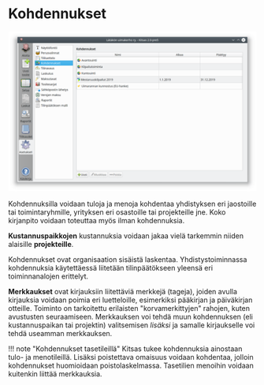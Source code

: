 # Kohdennukset

![](kohdennukset.png)

Kohdennuksilla voidaan tuloja ja menoja kohdentaa yhdistyksen eri jaostoille tai toimintaryhmille, yrityksen eri osastoille tai projekteille jne. Koko kirjanpito voidaan toteuttaa myös ilman kohdennuksia.

**Kustannuspaikkojen** kustannuksia voidaan jakaa vielä tarkemmin niiden alaisille **projekteille**.

Kohdennukset ovat organisaation sisäistä laskentaa. Yhdistystoiminnassa kohdennuksia käytettäessä liitetään tilinpäätökseen yleensä eri toiminnanalojen erittelyt.

**Merkkaukset** ovat kirjauksiin liitettäviä merkkejä (tageja), joiden avulla kirjauksia voidaan poimia eri luetteloille, esimerkiksi pääkirjan ja päiväkirjan otteille. Toiminto on tarkoitettu erilaisten "korvamerkittyjen" rahojen, kuten avustusten seuraamiseen. Merkkauksen voi tehdä muun kohdennuksen (eli kustannuspaikan tai projektin) valitsemisen *lisäksi* ja samalle kirjaukselle voi tehdä useamman merkkauksen.

!!! note "Kohdennukset tasetileillä"
    Kitsas tukee kohdennuksia ainostaan tulo- ja menotileillä. Lisäksi poistettava omaisuus voidaan kohdentaa, jolloin kohdennukset huomioidaan poistolaskelmassa. Tasetilien menoihin voidaan kuitenkin liittää merkkauksia.
